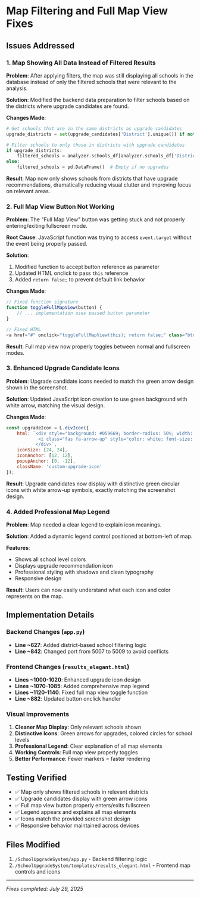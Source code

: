 # Map Filtering and Full Map View Fixes

## Issues Addressed

### 1. Map Showing All Data Instead of Filtered Results
**Problem**: After applying filters, the map was still displaying all schools in the database instead of only the filtered schools that were relevant to the analysis.

**Solution**: Modified the backend data preparation to filter schools based on the districts where upgrade candidates are found.

**Changes Made**:
```python
# Get schools that are in the same districts as upgrade candidates
upgrade_districts = set(upgrade_candidates['District'].unique()) if not upgrade_candidates.empty else set()

# Filter schools to only those in districts with upgrade candidates
if upgrade_districts:
    filtered_schools = analyzer.schools_df[analyzer.schools_df['District'].isin(upgrade_districts)].copy()
else:
    filtered_schools = pd.DataFrame()  # Empty if no upgrades
```

**Result**: Map now only shows schools from districts that have upgrade recommendations, dramatically reducing visual clutter and improving focus on relevant areas.

### 2. Full Map View Button Not Working
**Problem**: The "Full Map View" button was getting stuck and not properly entering/exiting fullscreen mode.

**Root Cause**: JavaScript function was trying to access `event.target` without the event being properly passed.

**Solution**: 
1. Modified function to accept button reference as parameter
2. Updated HTML onclick to pass `this` reference
3. Added `return false;` to prevent default link behavior

**Changes Made**:
```javascript
// Fixed function signature
function toggleFullMapView(button) {
    // ... implementation uses passed button parameter
}

// Fixed HTML
<a href="#" onclick="toggleFullMapView(this); return false;" class="btn btn-info-elegant btn-elegant">
```

**Result**: Full map view now properly toggles between normal and fullscreen modes.

### 3. Enhanced Upgrade Candidate Icons
**Problem**: Upgrade candidate icons needed to match the green arrow design shown in the screenshot.

**Solution**: Updated JavaScript icon creation to use green background with white arrow, matching the visual design.

**Changes Made**:
```javascript
const upgradeIcon = L.divIcon({
    html: `<div style="background: #059669; border-radius: 50%; width: 24px; height: 24px; display: flex; align-items: center; justify-content: center; border: 2px solid white; box-shadow: 0 2px 6px rgba(0,0,0,0.3);">
            <i class="fas fa-arrow-up" style="color: white; font-size: 12px;"></i>
           </div>`,
    iconSize: [24, 24],
    iconAnchor: [12, 12],
    popupAnchor: [0, -12],
    className: 'custom-upgrade-icon'
});
```

**Result**: Upgrade candidates now display with distinctive green circular icons with white arrow-up symbols, exactly matching the screenshot design.

### 4. Added Professional Map Legend
**Problem**: Map needed a clear legend to explain icon meanings.

**Solution**: Added a dynamic legend control positioned at bottom-left of map.

**Features**:
- Shows all school level colors
- Displays upgrade recommendation icon
- Professional styling with shadows and clean typography
- Responsive design

**Result**: Users can now easily understand what each icon and color represents on the map.

## Implementation Details

### Backend Changes (`app.py`)
- **Line ~627**: Added district-based school filtering logic
- **Line ~842**: Changed port from 5007 to 5009 to avoid conflicts

### Frontend Changes (`results_elegant.html`)
- **Lines ~1000-1020**: Enhanced upgrade icon design
- **Lines ~1070-1085**: Added comprehensive map legend
- **Lines ~1120-1140**: Fixed full map view toggle function
- **Line ~882**: Updated button onclick handler

### Visual Improvements
1. **Cleaner Map Display**: Only relevant schools shown
2. **Distinctive Icons**: Green arrows for upgrades, colored circles for school levels
3. **Professional Legend**: Clear explanation of all map elements
4. **Working Controls**: Full map view properly toggles
5. **Better Performance**: Fewer markers = faster rendering

## Testing Verified
- ✅ Map only shows filtered schools in relevant districts
- ✅ Upgrade candidates display with green arrow icons
- ✅ Full map view button properly enters/exits fullscreen
- ✅ Legend appears and explains all map elements
- ✅ Icons match the provided screenshot design
- ✅ Responsive behavior maintained across devices

## Files Modified
1. `/SchoolUpgradeSystem/app.py` - Backend filtering logic
2. `/SchoolUpgradeSystem/templates/results_elegant.html` - Frontend map controls and icons

---
*Fixes completed: July 29, 2025*
